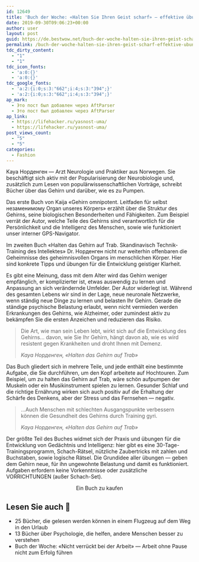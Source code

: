 ```yaml
---
id: 12649
title: 'Buch der Woche: «Halten Sie Ihren Geist scharf» — effektive übungen für geistige Klarheit'
date: 2019-09-30T09:06:23+00:00
author: user
layout: post
guid: https://de.bestwow.net/buch-der-woche-halten-sie-ihren-geist-scharf-effektive-ubungen-fur-geistige-klarheit/
permalink: /buch-der-woche-halten-sie-ihren-geist-scharf-effektive-ubungen-fur-geistige-klarheit/
tdc_dirty_content:
  - "1"
  - "1"
tdc_icon_fonts:
  - 'a:0:{}'
  - 'a:0:{}'
tdc_google_fonts:
  - 'a:2:{i:0;s:3:"662";i:4;s:3:"394";}'
  - 'a:2:{i:0;s:3:"662";i:4;s:3:"394";}'
ap_mark:
  - Это пост был добавлен через AftParser
  - Это пост был добавлен через AftParser
ap_link:
  - https://lifehacker.ru/yasnost-uma/
  - https://lifehacker.ru/yasnost-uma/
post_views_count:
  - "5"
  - "5"
categories:
  - Fashion
---
```

Kaya Норденген — Arzt Neurologie und Praktiker aus Norwegen. Sie beschäftigt sich aktiv mit der Popularisierung der Neurobiologie und, zusätzlich zum Lesen von populärwissenschaftlichen Vorträge, schreibt Bücher über das Gehirn und darüber, wie es zu Pumpen.

Das erste Buch von Kaija «Gehirn omnipotent. Leitfaden für selbst незаменимому Organ unseres Körpers» erzählt über die Struktur des Gehirns, seine biologischen Besonderheiten und Fähigkeiten. Zum Beispiel verrät der Autor, welche Teile des Gehirns sind verantwortlich für die Persönlichkeit und die Intelligenz des Menschen, sowie wie funktioniert unser interner GPS-Navigator.

Im zweiten Buch «Halten das Gehirn auf Trab. Skandinavisch Technik-Training des Intellektes» Dr. Норденген nicht nur weiterhin offenbaren die Geheimnisse des geheimnisvollen Organs im menschlichen Körper. Hier sind konkrete Tipps und übungen für die Entwicklung geistiger Klarheit.

Es gibt eine Meinung, dass mit dem Alter wird das Gehirn weniger empfänglich, er komplizierter ist, etwas auswendig zu lernen und Anpassung an sich verändernde Umfelder. Der Autor widerlegt ist. Während des gesamten Lebens wir sind in der Lage, neue neuronale Netzwerke, wenn ständig neue Dinge zu lernen und belasten Ihr Gehirn. Gerade die ständige psychische Belastung erlaubt, wenn nicht vermieden werden Erkrankungen des Gehirns, wie Alzheimer, oder zumindest aktiv zu bekämpfen Sie die ersten Anzeichen und reduzieren das Risiko.

> <div>
>   <p>
>     Die Art, wie man sein Leben lebt, wirkt sich auf die Entwicklung des Gehirns&#8230; davon, wie Sie Ihr Gehirn, hängt davon ab, wie es wird resistent gegen Krankheiten und droht Ihnen mit Demenz.
>   </p></p>
> </div>
> 
> _Kaya Норденген, «Halten das Gehirn auf Trab»_

Das Buch gliedert sich in mehrere Teile, und jede enthält eine bestimmte Aufgabe, die Sie durchführen, um den Kopf arbeitete auf Hochtouren. Zum Beispiel, um zu halten das Gehirn auf Trab, wäre schön aufpumpen der Muskeln oder ein Musikinstrument spielen zu lernen. Gesunder Schlaf und die richtige Ernährung wirken sich auch positiv auf die Erhaltung der Schärfe des Denkens, aber der Stress und das Fernsehen — negativ.

> <div>
>   <p>
>     &#8230;Auch Menschen mit schlechten Ausgangspunkte verbessern können die Gesundheit des Gehirns durch Training gyri.
>   </p></p>
> </div>
> 
> _Kaya Норденген, «Halten das Gehirn auf Trab»_

Der größte Teil des Buches widmet sich der Praxis und übungen für die Entwicklung von Gedächtnis und Intelligenz: hier gibt es eine 30-Tage-Trainingsprogramm, Schach-Rätsel, nützliche Zaubertricks mit zahlen und Buchstaben, sowie logische Rätsel. Die Grundidee aller übungen — geben dem Gehirn neue, für ihn ungewohnte Belastung und damit es funktioniert. Aufgaben erfordern keine Vorkenntnisse oder zusätzliche VORRICHTUNGEN (außer Schach-Set).

<p class="p1" style="text-align: center">
  <span>Ein Buch zu kaufen</span>
</p>

<div>
  <h2 class="read-also__title">
    <span>Lesen Sie auch</span> <span>🧐 </span>
  </h2>
  
  <ul class="read-also__list">
    <li>
      25 Bücher, die gelesen werden können in einem Flugzeug auf dem Weg in den Urlaub
    </li>
    <li>
      13 Bücher über Psychologie, die helfen, andere Menschen besser zu verstehen
    </li>
    <li>
      Buch der Woche: «Nicht verrückt bei der Arbeit» — Arbeit ohne Pause nicht zum Erfolg führen
    </li>
  </ul>
</div>